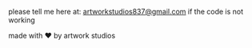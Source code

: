 please tell me here at: artworkstudios837@gmail.com if the code is not working

made with ♥ by artwork studios
